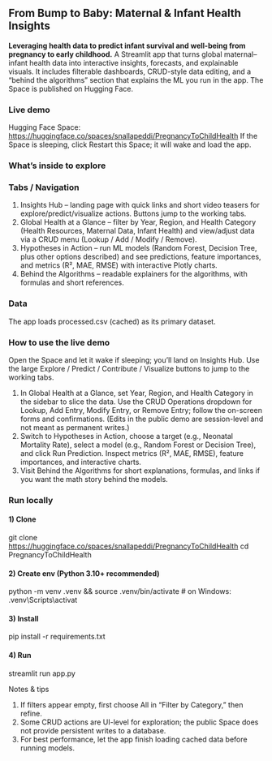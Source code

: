 ## From Bump to Baby: Maternal & Infant Health Insights

**Leveraging health data to predict infant survival and well-being from pregnancy to early childhood.**
A Streamlit app that turns global maternal–infant health data into interactive insights, forecasts, and explainable visuals. It includes filterable dashboards, CRUD-style data editing, and a “behind the algorithms” section that explains the ML you run in the app. The Space is published on Hugging Face.

### Live demo
Hugging Face Space: https://huggingface.co/spaces/snallapeddi/PregnancyToChildHealth
If the Space is sleeping, click Restart this Space; it will wake and load the app.

### What’s inside to explore
### Tabs / Navigation
1. Insights Hub – landing page with quick links and short video teasers for explore/predict/visualize actions. Buttons jump to the working tabs.
2. Global Health at a Glance – filter by Year, Region, and Health Category (Health Resources, Maternal Data, Infant Health) and view/adjust data via a CRUD menu (Lookup / Add / Modify / Remove).
3. Hypotheses in Action – run ML models (Random Forest, Decision Tree, plus other options described) and see predictions, feature importances, and metrics (R², MAE, RMSE) with interactive Plotly charts.
4. Behind the Algorithms – readable explainers for the algorithms, with formulas and short references.

### Data
The app loads processed.csv (cached) as its primary dataset.

### How to use the live demo
Open the Space and let it wake if sleeping; you’ll land on Insights Hub. Use the large Explore / Predict / Contribute / Visualize buttons to jump to the working tabs.
1. In Global Health at a Glance, set Year, Region, and Health Category in the sidebar to slice the data. Use the CRUD Operations dropdown for Lookup, Add Entry, Modify Entry, or Remove Entry; follow the on-screen forms and confirmations. (Edits in the public demo are session-level and not meant as permanent writes.)
2. Switch to Hypotheses in Action, choose a target (e.g., Neonatal Mortality Rate), select a model (e.g., Random Forest or Decision Tree), and click Run Prediction. Inspect metrics (R², MAE, RMSE), feature importances, and interactive charts.
3. Visit Behind the Algorithms for short explanations, formulas, and links if you want the math story behind the models.

### Run locally
#### 1) Clone
git clone https://huggingface.co/spaces/snallapeddi/PregnancyToChildHealth
cd PregnancyToChildHealth
#### 2) Create env (Python 3.10+ recommended)
python -m venv .venv && source .venv/bin/activate  # on Windows: .venv\Scripts\activat
#### 3) Install
pip install -r requirements.txt
#### 4) Run
streamlit run app.py

Notes & tips
1. If filters appear empty, first choose All in “Filter by Category,” then refine.
2. Some CRUD actions are UI-level for exploration; the public Space does not provide persistent writes to a database.
3. For best performance, let the app finish loading cached data before running models.



